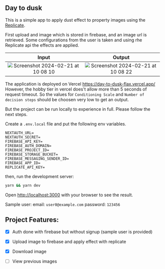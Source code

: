 ## Day to dusk
This is a simple app to apply dust effect to property images using the [Replicate](https://replicate.com/).

First upload and image which is stored in firebase, and an image url is retrieved. Some configurations from the user is taken and using rhe Replicate api the effects are applied.

Input             |  Output
:-------------------------:|:-------------------------:
![Screenshot 2024-02-21 at 10 08 10](https://github.com/ishrak-imam/day-to-dusk/assets/16683923/2c043469-ce21-4579-86bf-3364513fba0b)  |  ![Screenshot 2024-02-21 at 10 08 22](https://github.com/ishrak-imam/day-to-dusk/assets/16683923/ba960653-b041-4c36-9360-a29d1eacb2a2)

The application is deployed on Vercel https://day-to-dusk-flax.vercel.app/
However, the hobby tier in vercel does't allow more than 5 seconds of request timeout. So the values for `Conditioning Scale` and `Number of decision steps` should be choosen very low to get an output.

But the project can be run locally to experience in full. Please follow the next steps.

Create a `.env.local` file and put the following env variables.

```
NEXTAUTH_URL=
NEXTAUTH_SECRET=
FIREBASE_API_KEY=
FIREBASE_AUTH_DOMAIN=
FIREBASE_PROJECT_ID=
FIREBASE_STORAGE_BUCKET=
FIREBASE_MESSAGING_SENDER_ID=
FIREBASE_APP_ID=
REPLICATE_API_KEY=
```


then, run the development server:

```bash
yarn && yarn dev
```

Open [http://localhost:3000](http://localhost:3000) with your browser to see the result.

Sample user:
email: `user0@example.com`
password: `123456`


## Project Features:
- [X] Auth done with firebase but without signup (sample user is provided)
- [x] Upload image to firebase and apply effect with replicate
- [X] Download image
- [ ] View previous images

